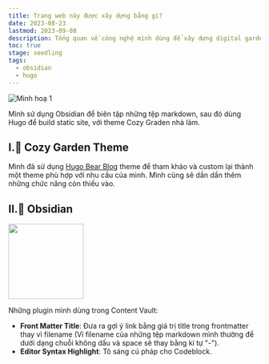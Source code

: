 ```yaml
---
title: Trang web này được xây dựng bằng gì?
date: 2023-08-23
lastmod: 2023-09-08
description: Tổng quan về công nghệ mình dùng để xây dựng digital garden
toc: true
stage: seedling
tags:
  - obsidian
  - hugo
---
```

![Minh hoạ 1](https://res.cloudinary.com/dkvqvzty1/image/upload/v1694182793/nhattienblog/trang-web-nay/Untitled-2023-08-15-1255_qpldtm.png "Hugo + Obsidian = Digital Garden")

Mình sử dụng Obsidian để biên tập những tệp markdown, sau đó dùng Hugo để build static site, với theme Cozy Graden nhà làm.
## I.🌱 Cozy Garden Theme
Mình đã sử dụng [Hugo Bear Blog](https://github.com/janraasch/hugo-bearblog) theme để tham khảo và custom lại thành một theme phù hợp với nhu cầu của mình. Mình cũng sẽ dần dần thêm những chức năng còn thiếu vào.
## II.💎 Obsidian
<img src="https://obsidian.md/images/obsidian-logo-gradient.svg" width="150" />

Những plugin mình dùng trong Content Vault:
- **Front Matter Title**: Đưa ra gợi ý link bằng giá trị title trong frontmatter thay vì filename (Vì filename của những tệp markdown mình thường để dưới dạng chuỗi không dấu và space sẽ thay bằng kí tự "-").
- **Editor Syntax Highlight**: Tô sáng cú pháp cho Codeblock.